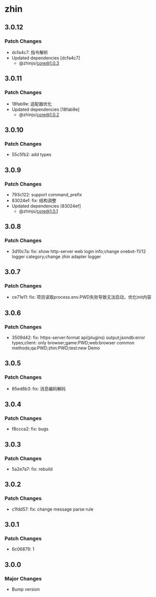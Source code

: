 # zhin

## 3.0.12

### Patch Changes

- dcfa4c7: 指令解析
- Updated dependencies [dcfa4c7]
  - @zhinjs/core@1.0.3

## 3.0.11

### Patch Changes

- 18fab9e: 适配器优化
- Updated dependencies [18fab9e]
  - @zhinjs/core@1.0.2

## 3.0.10

### Patch Changes

- 55c5fb2: add types

## 3.0.9

### Patch Changes

- 793c122: support command_prefix
- 83024ef: fix: 结构调整
- Updated dependencies [83024ef]
  - @zhinjs/core@1.0.1

## 3.0.8

### Patch Changes

- 3d10c7a: fix: show http-server web login info;change onebot-11/12 logger category;change zhin adapter logger

## 3.0.7

### Patch Changes

- ce71e11: fix: 项目读取process.env.PWD失败导致无法启动，优化init内容

## 3.0.6

### Patch Changes

- 3509d42: fix: https-server:format api(plugins) output;jsondb:error types;client: only browser;game:PWD;web:browser common methods;qa:PWD;zhin:PWD;test:new Demo

## 3.0.5

### Patch Changes

- 85ed8b3: fix: 消息编码解码

## 3.0.4

### Patch Changes

- f8ccca2: fix: bugs

## 3.0.3

### Patch Changes

- 5a2e7a7: fix: rebuild

## 3.0.2

### Patch Changes

- c1fdd57: fix: change message parse rule

## 3.0.1

### Patch Changes

- 6c06879: 1

## 3.0.0

### Major Changes

- Bump version
